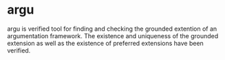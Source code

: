 # argu
argu is verified tool for finding and checking the grounded extention of an argumentation framework. The existence and uniqueness of the grounded extension as well as the existence of preferred extensions have been verified.
